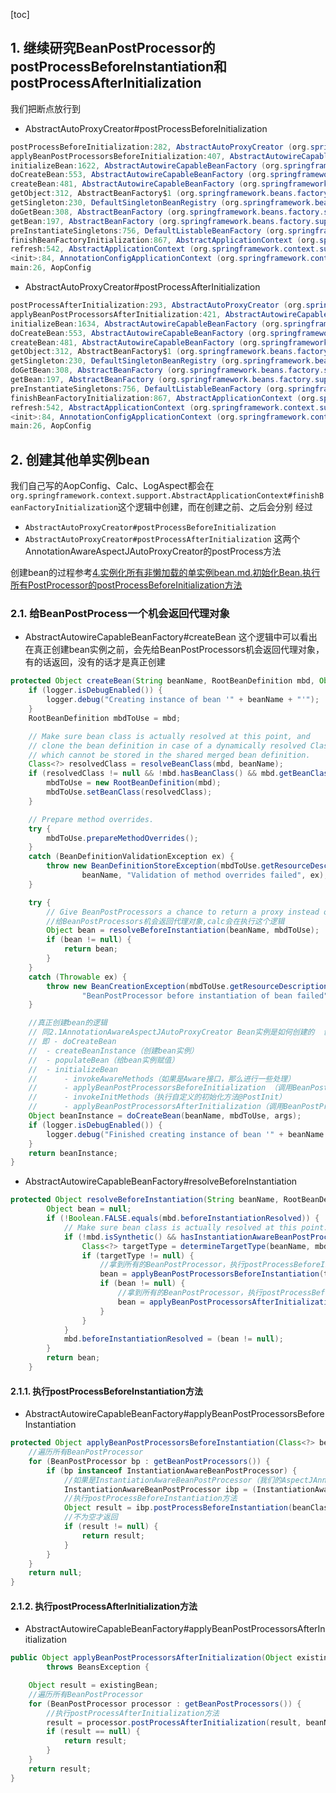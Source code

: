 [toc]



## 1. 继续研究BeanPostProcessor的postProcessBeforeInstantiation和postProcessAfterInitialization

我们把断点放行到
- AbstractAutoProxyCreator#postProcessBeforeInitialization
```java
postProcessBeforeInitialization:282, AbstractAutoProxyCreator (org.springframework.aop.framework.autoproxy)
applyBeanPostProcessorsBeforeInitialization:407, AbstractAutowireCapableBeanFactory (org.springframework.beans.factory.support)
initializeBean:1622, AbstractAutowireCapableBeanFactory (org.springframework.beans.factory.support)
doCreateBean:553, AbstractAutowireCapableBeanFactory (org.springframework.beans.factory.support)
createBean:481, AbstractAutowireCapableBeanFactory (org.springframework.beans.factory.support)
getObject:312, AbstractBeanFactory$1 (org.springframework.beans.factory.support)
getSingleton:230, DefaultSingletonBeanRegistry (org.springframework.beans.factory.support)
doGetBean:308, AbstractBeanFactory (org.springframework.beans.factory.support)
getBean:197, AbstractBeanFactory (org.springframework.beans.factory.support)
preInstantiateSingletons:756, DefaultListableBeanFactory (org.springframework.beans.factory.support)
finishBeanFactoryInitialization:867, AbstractApplicationContext (org.springframework.context.support)
refresh:542, AbstractApplicationContext (org.springframework.context.support)
<init>:84, AnnotationConfigApplicationContext (org.springframework.context.annotation)
main:26, AopConfig
```
- AbstractAutoProxyCreator#postProcessAfterInitialization
```java
postProcessAfterInitialization:293, AbstractAutoProxyCreator (org.springframework.aop.framework.autoproxy)
applyBeanPostProcessorsAfterInitialization:421, AbstractAutowireCapableBeanFactory (org.springframework.beans.factory.support)
initializeBean:1634, AbstractAutowireCapableBeanFactory (org.springframework.beans.factory.support)
doCreateBean:553, AbstractAutowireCapableBeanFactory (org.springframework.beans.factory.support)
createBean:481, AbstractAutowireCapableBeanFactory (org.springframework.beans.factory.support)
getObject:312, AbstractBeanFactory$1 (org.springframework.beans.factory.support)
getSingleton:230, DefaultSingletonBeanRegistry (org.springframework.beans.factory.support)
doGetBean:308, AbstractBeanFactory (org.springframework.beans.factory.support)
getBean:197, AbstractBeanFactory (org.springframework.beans.factory.support)
preInstantiateSingletons:756, DefaultListableBeanFactory (org.springframework.beans.factory.support)
finishBeanFactoryInitialization:867, AbstractApplicationContext (org.springframework.context.support)
refresh:542, AbstractApplicationContext (org.springframework.context.support)
<init>:84, AnnotationConfigApplicationContext (org.springframework.context.annotation)
main:26, AopConfig
```



## 2. 创建其他单实例bean

我们自己写的AopConfig、Calc、LogAspect都会在`org.springframework.context.support.AbstractApplicationContext#finishBeanFactoryInitialization`这个逻辑中创建，而在创建之前、之后会分别
经过
- `AbstractAutoProxyCreator#postProcessBeforeInitialization`
- `AbstractAutoProxyCreator#postProcessAfterInitialization`
这两个AnnotationAwareAspectJAutoProxyCreator的postProcess方法

创建bean的过程参考[4.实例化所有非懒加载的单实例bean.md.初始化Bean.执行所有PostProcessor的postProcessBeforeInitialization方法](../../../Spring_IOC/源码分析/4.实例化所有非懒加载的单实例bean.md)



### 2.1. 给BeanPostProcess一个机会返回代理对象
- AbstractAutowireCapableBeanFactory#createBean
这个逻辑中可以看出在真正创建bean实例之前，会先给BeanPostProcessors机会返回代理对象，有的话返回，没有的话才是真正创建
```java
protected Object createBean(String beanName, RootBeanDefinition mbd, Object[] args) throws BeanCreationException {
	if (logger.isDebugEnabled()) {
		logger.debug("Creating instance of bean '" + beanName + "'");
	}
	RootBeanDefinition mbdToUse = mbd;

	// Make sure bean class is actually resolved at this point, and
	// clone the bean definition in case of a dynamically resolved Class
	// which cannot be stored in the shared merged bean definition.
	Class<?> resolvedClass = resolveBeanClass(mbd, beanName);
	if (resolvedClass != null && !mbd.hasBeanClass() && mbd.getBeanClassName() != null) {
		mbdToUse = new RootBeanDefinition(mbd);
		mbdToUse.setBeanClass(resolvedClass);
	}

	// Prepare method overrides.
	try {
		mbdToUse.prepareMethodOverrides();
	}
	catch (BeanDefinitionValidationException ex) {
		throw new BeanDefinitionStoreException(mbdToUse.getResourceDescription(),
				beanName, "Validation of method overrides failed", ex);
	}

	try {
		// Give BeanPostProcessors a chance to return a proxy instead of the target bean instance.
		//给BeanPostProcessors机会返回代理对象,calc会在执行这个逻辑
		Object bean = resolveBeforeInstantiation(beanName, mbdToUse);
		if (bean != null) {
			return bean;
		}
	}
	catch (Throwable ex) {
		throw new BeanCreationException(mbdToUse.getResourceDescription(), beanName,
				"BeanPostProcessor before instantiation of bean failed", ex);
	}

	//真正创建bean的逻辑
	// 同2.1AnnotationAwareAspectJAutoProxyCreator Bean实例是如何创建的  创建AnnotationAwareAspectJAutoProxyCreator Bean实例
	// 即 - doCreateBean
	// 	- createBeanInstance（创建bean实例）
	// 	- populateBean（给bean实例赋值）
	// 	- initializeBean
	// 		- invokeAwareMethods（如果是Aware接口，那么进行一些处理）
	// 		- applyBeanPostProcessorsBeforeInitialization （调用BeanPostProcessor的beforeInitialization方法）
	// 		- invokeInitMethods（执行自定义的初始化方法@PostInit）
	// 		- applyBeanPostProcessorsAfterInitialization（调用BeanPostProcessor的afterInitialization方法）
	Object beanInstance = doCreateBean(beanName, mbdToUse, args);
	if (logger.isDebugEnabled()) {
		logger.debug("Finished creating instance of bean '" + beanName + "'");
	}
	return beanInstance;
}
```


- AbstractAutowireCapableBeanFactory#resolveBeforeInstantiation
```java
protected Object resolveBeforeInstantiation(String beanName, RootBeanDefinition mbd) {
		Object bean = null;
		if (!Boolean.FALSE.equals(mbd.beforeInstantiationResolved)) {
			// Make sure bean class is actually resolved at this point.
			if (!mbd.isSynthetic() && hasInstantiationAwareBeanPostProcessors()) {
				Class<?> targetType = determineTargetType(beanName, mbd);
				if (targetType != null) {
					//拿到所有的BeanPostProcessor，执行postProcessBeforeInstantiation方法
					bean = applyBeanPostProcessorsBeforeInstantiation(targetType, beanName);
					if (bean != null) {
						//拿到所有的BeanPostProcessor，执行postProcessBeforeInstantiation
						bean = applyBeanPostProcessorsAfterInitialization(bean, beanName);
					}
				}
			}
			mbd.beforeInstantiationResolved = (bean != null);
		}
		return bean;
	}
```

#### 2.1.1. 执行postProcessBeforeInstantiation方法
- AbstractAutowireCapableBeanFactory#applyBeanPostProcessorsBeforeInstantiation
```java
protected Object applyBeanPostProcessorsBeforeInstantiation(Class<?> beanClass, String beanName) {
	//遍历所有BeanPostProcessor
	for (BeanPostProcessor bp : getBeanPostProcessors()) {
		if (bp instanceof InstantiationAwareBeanPostProcessor) {
			//如果是InstantiationAwareBeanPostProcessor（我们的AspectJAnnotationAutoProxyCreator）
			InstantiationAwareBeanPostProcessor ibp = (InstantiationAwareBeanPostProcessor) bp;
			//执行postProcessBeforeInstantiation方法
			Object result = ibp.postProcessBeforeInstantiation(beanClass, beanName);
			//不为空才返回
			if (result != null) {
				return result;
			}
		}
	}
	return null;
}
```
#### 2.1.2. 执行postProcessAfterInitialization方法
- AbstractAutowireCapableBeanFactory#applyBeanPostProcessorsAfterInitialization

```java
public Object applyBeanPostProcessorsAfterInitialization(Object existingBean, String beanName)
		throws BeansException {

	Object result = existingBean;
	//遍历所有BeanPostProcessor
	for (BeanPostProcessor processor : getBeanPostProcessors()) {
		//执行postProcessAfterInitialization方法
		result = processor.postProcessAfterInitialization(result, beanName);
		if (result == null) {
			return result;
		}
	}
	return result;
}
```
